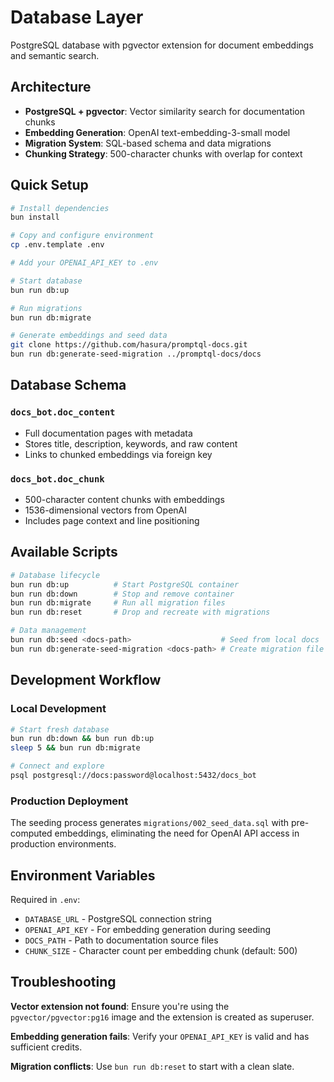 # Database Layer

PostgreSQL database with pgvector extension for document embeddings and semantic search.

## Architecture

- **PostgreSQL + pgvector**: Vector similarity search for documentation chunks
- **Embedding Generation**: OpenAI text-embedding-3-small model
- **Migration System**: SQL-based schema and data migrations
- **Chunking Strategy**: 500-character chunks with overlap for context

## Quick Setup

```sh
# Install dependencies
bun install

# Copy and configure environment
cp .env.template .env

# Add your OPENAI_API_KEY to .env

# Start database
bun run db:up

# Run migrations
bun run db:migrate

# Generate embeddings and seed data
git clone https://github.com/hasura/promptql-docs.git
bun run db:generate-seed-migration ../promptql-docs/docs
```

## Database Schema

### `docs_bot.doc_content`

- Full documentation pages with metadata
- Stores title, description, keywords, and raw content
- Links to chunked embeddings via foreign key

### `docs_bot.doc_chunk`

- 500-character content chunks with embeddings
- 1536-dimensional vectors from OpenAI
- Includes page context and line positioning

## Available Scripts

```sh
# Database lifecycle
bun run db:up          # Start PostgreSQL container
bun run db:down        # Stop and remove container
bun run db:migrate     # Run all migration files
bun run db:reset       # Drop and recreate with migrations

# Data management
bun run db:seed <docs-path>                    # Seed from local docs
bun run db:generate-seed-migration <docs-path> # Create migration file
```

## Development Workflow

### Local Development

```sh
# Start fresh database
bun run db:down && bun run db:up
sleep 5 && bun run db:migrate

# Connect and explore
psql postgresql://docs:password@localhost:5432/docs_bot
```

### Production Deployment

The seeding process generates `migrations/002_seed_data.sql` with pre-computed embeddings, eliminating the need for
OpenAI API access in production environments.

## Environment Variables

Required in `.env`:

- `DATABASE_URL` - PostgreSQL connection string
- `OPENAI_API_KEY` - For embedding generation during seeding
- `DOCS_PATH` - Path to documentation source files
- `CHUNK_SIZE` - Character count per embedding chunk (default: 500)

## Troubleshooting

**Vector extension not found**: Ensure you're using the `pgvector/pgvector:pg16` image and the extension is created as
superuser.

**Embedding generation fails**: Verify your `OPENAI_API_KEY` is valid and has sufficient credits.

**Migration conflicts**: Use `bun run db:reset` to start with a clean slate.
